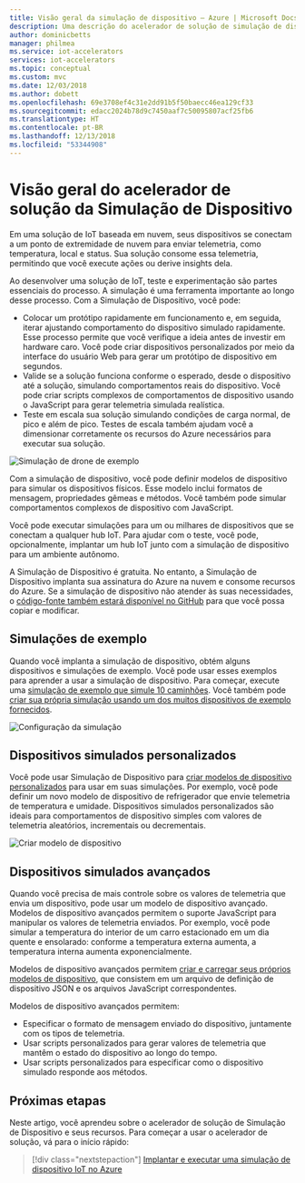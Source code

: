 ```yaml
---
title: Visão geral da simulação de dispositivo – Azure | Microsoft Docs
description: Uma descrição do acelerador de solução de simulação de dispositivo e suas funcionalidades.
author: dominicbetts
manager: philmea
ms.service: iot-accelerators
services: iot-accelerators
ms.topic: conceptual
ms.custom: mvc
ms.date: 12/03/2018
ms.author: dobett
ms.openlocfilehash: 69e3708ef4c31e2dd91b5f50baecc46ea129cf33
ms.sourcegitcommit: edacc2024b78d9c7450aaf7c50095807acf25fb6
ms.translationtype: HT
ms.contentlocale: pt-BR
ms.lasthandoff: 12/13/2018
ms.locfileid: "53344908"
---
```

# <a name="device-simulation-solution-accelerator-overview"></a>Visão geral do acelerador de solução da Simulação de Dispositivo

Em uma solução de IoT baseada em nuvem, seus dispositivos se conectam a um ponto de extremidade de nuvem para enviar telemetria, como temperatura, local e status. Sua solução consome essa telemetria, permitindo que você execute ações ou derive insights dela.

Ao desenvolver uma solução de IoT, teste e experimentação são partes essenciais do processo. A simulação é uma ferramenta importante ao longo desse processo. Com a Simulação de Dispositivo, você pode:

* Colocar um protótipo rapidamente em funcionamento e, em seguida, iterar ajustando comportamento do dispositivo simulado rapidamente. Esse processo permite que você verifique a ideia antes de investir em hardware caro. Você pode criar dispositivos personalizados por meio da interface do usuário Web para gerar um protótipo de dispositivo em segundos.
* Valide se a solução funciona conforme o esperado, desde o dispositivo até a solução, simulando comportamentos reais do dispositivo. Você pode criar scripts complexos de comportamentos de dispositivo usando o JavaScript para gerar telemetria simulada realística.
* Teste em escala sua solução simulando condições de carga normal, de pico e além de pico. Testes de escala também ajudam você a dimensionar corretamente os recursos do Azure necessários para executar sua solução.

![Simulação de drone de exemplo](media/iot-accelerators-device-simulation-overview/dronesimulation.png)

Com a simulação de dispositivo, você pode definir modelos de dispositivo para simular os dispositivos físicos. Esse modelo inclui formatos de mensagem, propriedades gêmeas e métodos. Você também pode simular comportamentos complexos de dispositivo com JavaScript.

Você pode executar simulações para um ou milhares de dispositivos que se conectam a qualquer hub IoT. Para ajudar com o teste, você pode, opcionalmente, implantar um hub IoT junto com a simulação de dispositivo para um ambiente autônomo.

A Simulação de Dispositivo é gratuita. No entanto, a Simulação de Dispositivo implanta sua assinatura do Azure na nuvem e consome recursos do Azure. Se a simulação de dispositivo não atender às suas necessidades, o [código-fonte também estará disponível no GitHub](https://github.com/Azure/device-simulation-dotnet) para que você possa copiar e modificar.

## <a name="sample-simulations"></a>Simulações de exemplo

Quando você implanta a simulação de dispositivo, obtém alguns dispositivos e simulações de exemplo. Você pode usar esses exemplos para aprender a usar a simulação de dispositivo. Para começar, execute uma [simulação de exemplo que simule 10 caminhões](quickstart-device-simulation-deploy.md). Você também pode [criar sua própria simulação usando um dos muitos dispositivos de exemplo fornecidos](iot-accelerators-device-simulation-create-simulation.md).

![Configuração da simulação](media/iot-accelerators-device-simulation-overview/SampleSimulation.png)

## <a name="custom-simulated-devices"></a>Dispositivos simulados personalizados

Você pode usar Simulação de Dispositivo para [criar modelos de dispositivo personalizados](iot-accelerators-device-simulation-create-custom-device.md) para usar em suas simulações. Por exemplo, você pode definir um novo modelo de dispositivo de refrigerador que envie telemetria de temperatura e umidade. Dispositivos simulados personalizados são ideais para comportamentos de dispositivo simples com valores de telemetria aleatórios, incrementais ou decrementais.

![Criar modelo de dispositivo](media/iot-accelerators-device-simulation-overview/adddevicemodel.png)

## <a name="advanced-simulated-devices"></a>Dispositivos simulados avançados

Quando você precisa de mais controle sobre os valores de telemetria que envia um dispositivo, pode usar um modelo de dispositivo avançado. Modelos de dispositivo avançados permitem o suporte JavaScript para manipular os valores de telemetria enviados. Por exemplo, você pode simular a temperatura do interior de um carro estacionado em um dia quente e ensolarado: conforme a temperatura externa aumenta, a temperatura interna aumenta exponencialmente.

Modelos de dispositivo avançados permitem [criar e carregar seus próprios modelos de dispositivo](iot-accelerators-device-simulation-advanced-device.md), que consistem em um arquivo de definição de dispositivo JSON e os arquivos JavaScript correspondentes.

Modelos de dispositivo avançados permitem:

* Especificar o formato de mensagem enviado do dispositivo, juntamente com os tipos de telemetria.
* Usar scripts personalizados para gerar valores de telemetria que mantêm o estado do dispositivo ao longo do tempo.
* Usar scripts personalizados para especificar como o dispositivo simulado responde aos métodos.

## <a name="next-steps"></a>Próximas etapas

Neste artigo, você aprendeu sobre o acelerador de solução de Simulação de Dispositivo e seus recursos. Para começar a usar o acelerador de solução, vá para o início rápido:

> [!div class="nextstepaction"]
> [Implantar e executar uma simulação de dispositivo IoT no Azure](quickstart-device-simulation-deploy.md)
